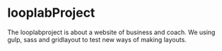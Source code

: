 # looplabProject
The looplabproject is about a website of business and coach. We using gulp, sass and gridlayout to test new ways of making layouts.
